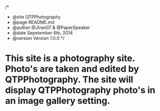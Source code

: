 /* 
 * @site    QTPPhotography
 * @page    README.md
 * @author  @Jtran07 & @PaperSpeaker
 * @date    Sepetember 6th, 2014
 * @version Version 1.0.0
 */

This site is a photography site. Photo's are taken and edited by QTPPhotography.
The site will display QTPPhotography photo's in an image gallery setting.
==============
